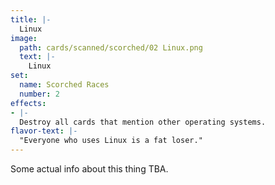 ```yaml
---
title: |-
  Linux
image: 
  path: cards/scanned/scorched/02 Linux.png
  text: |-
    Linux
set:
  name: Scorched Races
  number: 2
effects: 
- |-
  Destroy all cards that mention other operating systems.
flavor-text: |-
  "Everyone who uses Linux is a fat loser."
---
```

Some actual info about this thing TBA.
